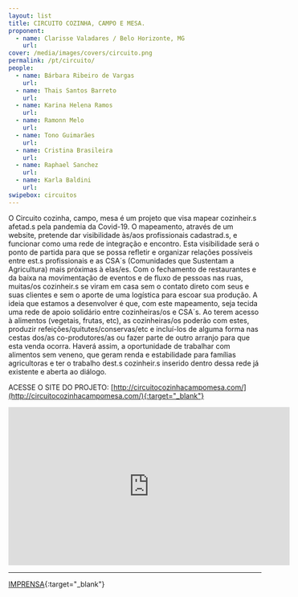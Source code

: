 ```yaml
---
layout: list
title: CIRCUITO COZINHA, CAMPO E MESA. 
proponent:
  - name: Clarisse Valadares / Belo Horizonte, MG
    url: 
cover: /media/images/covers/circuito.png
permalink: /pt/circuito/
people:
  - name: Bárbara Ribeiro de Vargas
    url: 
  - name: Thais Santos Barreto
    url: 
  - name: Karina Helena Ramos
    url: 
  - name: Ramonn Melo
    url: 
  - name: Tono Guimarães
    url: 
  - name: Cristina Brasileira
    url: 
  - name: Raphael Sanchez
    url: 
  - name: Karla Baldini
    url: 
swipebox: circuitos
---
```


O Circuito cozinha, campo, mesa é um projeto que visa mapear cozinheir.s afetad.s pela pandemia da Covid-19. O mapeamento, através de um website, pretende dar visibilidade às/aos profissionais cadastrad.s, e funcionar como uma rede de integração e encontro. Esta visibilidade será o ponto de partida para que se possa refletir e organizar relações possíveis entre est.s profissionais e as CSA´s (Comunidades que Sustentam a Agricultura) mais próximas à elas/es. Com o fechamento de restaurantes e da baixa na movimentação de eventos e de fluxo de pessoas nas ruas, muitas/os cozinheir.s se viram em casa sem o contato direto com seus e suas clientes e sem o aporte de uma logística para escoar sua produção. A ideia que estamos a desenvolver é que, com este mapeamento, seja tecida uma rede de apoio solidário entre cozinheiras/os e CSA´s. Ao terem acesso à alimentos (vegetais, frutas, etc), as cozinheiras/os poderão com estes, produzir refeições/quitutes/conservas/etc e incluí-los de alguma forma nas cestas dos/as co-produtores/as ou fazer parte de outro arranjo para que
esta venda ocorra. Haverá assim, a oportunidade de trabalhar com alimentos sem veneno, que geram renda e estabilidade para famílias agricultoras e ter o trabalho dest.s cozinheir.s inserido dentro dessa rede já existente e aberta ao diálogo.


ACESSE O SITE DO PROJETO: [http://circuitocozinhacampomesa.com/](http://circuitocozinhacampomesa.com/){:target="_blank"}
  
  
<iframe width="560" height="315" src="https://www.youtube.com/embed/1zGfEC4_i84" frameborder="0" allow="accelerometer; autoplay; encrypted-media; gyroscope; picture-in-picture" allowfullscreen></iframe>
 
 
--- 

[IMPRENSA](/3ed/pt/imprensa/circuito){:target="_blank"}
